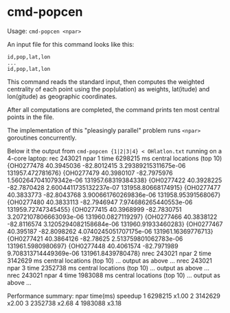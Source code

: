 cmd-popcen
==========

Usage: `cmd-popcen <npar>`

An input file for this command looks like this:

	id,pop,lat,lon
	...
	id,pop,lat,lon

This command reads the standard input, then computes the weighted centrality of each point
using the pop(ulation) as weights, lat(itude) and lon(gitude) as geographic coordinates.

After all computations are completed, the command prints ten most central points in the file.

The implementation of this "pleasingly parallel" problem runs `<npar>` goroutines concurrently.

Below it the output from `cmd-popcen {1|2|3|4} < OHlatlon.txt` running on a 4-core laptop:
	rec 243021 npar 1
	time 6298215 ms
	central locations (top 10) 
	{OH0277478 40.3945036 -82.8012415 3.29389215311675e-06 131957.472781676}
	{OH0277479 40.3980107 -82.7975976 1.5602647041079342e-06 131957.68319384338}
	{OH0277422 40.3928225 -82.7870428 2.6004411735132237e-07 131958.80668174915}
	{OH0277477 40.3833773 -82.8043768 3.900661760269836e-06 131958.95391568067}
	{OH0277480 40.3833113 -82.7946947 7.974686265440553e-06 131959.72747345455}
	{OH0277415 40.3968999 -82.7830751 3.2072107806663093e-06 131960.0827119297}
	{OH0277466 40.3838122 -82.8116574 3.1205294082158684e-06 131960.91933460283}
	{OH0277467 40.395187 -82.8098262 4.0740245051707175e-06 131961.16369776713}
	{OH0277421 40.3864126 -82.78625 2.513759801062783e-06 131961.5980980697}
	{OH0277448 40.4061574 -82.7971989 9.708313714449369e-06 131961.8439780478}
	nrec 243021 npar 2
	time 3142629 ms
	central locations (top 10) 
	... output as above ...
	nrec 243021 npar 3
	time 2352738 ms
	central locations (top 10) 
	... output as above ...
	nrec 243021 npar 4
	time 1983088 ms
	central locations (top 10) 
	... output as above ...

Performance summary:
	npar      time(ms)     speedup
	   1       6298215       x1.00
	   2       3142629       x2.00
	   3       2352738       x2.68
	   4       1983088       x3.18
